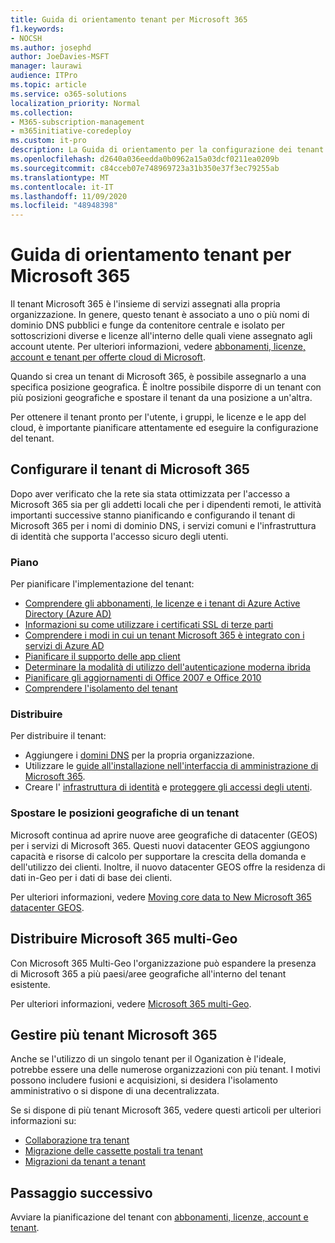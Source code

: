 ```yaml
---
title: Guida di orientamento tenant per Microsoft 365
f1.keywords:
- NOCSH
ms.author: josephd
author: JoeDavies-MSFT
manager: laurawi
audience: ITPro
ms.topic: article
ms.service: o365-solutions
localization_priority: Normal
ms.collection:
- M365-subscription-management
- m365initiative-coredeploy
ms.custom: it-pro
description: La Guida di orientamento per la configurazione dei tenant per Microsoft 365.
ms.openlocfilehash: d2640a036eedda0b0962a15a03dcf0211ea0209b
ms.sourcegitcommit: c84cceb07e748969723a31b350e37f3ec79255ab
ms.translationtype: MT
ms.contentlocale: it-IT
ms.lasthandoff: 11/09/2020
ms.locfileid: "48948398"
---
```

# <a name="tenant-roadmap-for-microsoft-365"></a>Guida di orientamento tenant per Microsoft 365

Il tenant Microsoft 365 è l'insieme di servizi assegnati alla propria organizzazione. In genere, questo tenant è associato a uno o più nomi di dominio DNS pubblici e funge da contenitore centrale e isolato per sottoscrizioni diverse e licenze all'interno delle quali viene assegnato agli account utente. Per ulteriori informazioni, vedere [abbonamenti, licenze, account e tenant per offerte cloud di Microsoft](subscriptions-licenses-accounts-and-tenants-for-microsoft-cloud-offerings.md).

Quando si crea un tenant di Microsoft 365, è possibile assegnarlo a una specifica posizione geografica. È inoltre possibile disporre di un tenant con più posizioni geografiche e spostare il tenant da una posizione a un'altra.

Per ottenere il tenant pronto per l'utente, i gruppi, le licenze e le app del cloud, è importante pianificare attentamente ed eseguire la configurazione del tenant.

## <a name="set-up-your-microsoft-365-tenant"></a>Configurare il tenant di Microsoft 365

Dopo aver verificato che la rete sia stata ottimizzata per l'accesso a Microsoft 365 sia per gli addetti locali che per i dipendenti remoti, le attività importanti successive stanno pianificando e configurando il tenant di Microsoft 365 per i nomi di dominio DNS, i servizi comuni e l'infrastruttura di identità che supporta l'accesso sicuro degli utenti.

### <a name="plan"></a>Piano

Per pianificare l'implementazione del tenant:

- [Comprendere gli abbonamenti, le licenze e i tenant di Azure Active Directory (Azure AD)](subscriptions-licenses-accounts-and-tenants-for-microsoft-cloud-offerings.md)
- [Informazioni su come utilizzare i certificati SSL di terze parti](plan-for-third-party-ssl-certificates.md)
- [Comprendere i modi in cui un tenant Microsoft 365 è integrato con i servizi di Azure AD](integrated-apps-and-azure-ads.md)
- [Pianificare il supporto delle app client](microsoft-365-client-support-certificate-based-authentication.md)
- [Determinare la modalità di utilizzo dell'autenticazione moderna ibrida](hybrid-modern-auth-overview.md)
- [Pianificare gli aggiornamenti di Office 2007 e Office 2010](plan-upgrade-previous-versions-office.md)
- [Comprendere l'isolamento del tenant](microsoft-365-tenant-isolation-overview.md)

### <a name="deploy"></a>Distribuire

Per distribuire il tenant: 

- Aggiungere i [domini DNS](https://docs.microsoft.com/microsoft-365/admin/setup/add-domain) per la propria organizzazione.
- Utilizzare le [guide all'installazione nell'interfaccia di amministrazione di Microsoft 365](setup-guides-for-microsoft-365.md).
- Creare l' [infrastruttura di identità](identity-roadmap-microsoft-365.md) e [proteggere gli accessi degli utenti](microsoft-365-secure-sign-in.md).

### <a name="move-a-tenants-geographic-locations"></a>Spostare le posizioni geografiche di un tenant

Microsoft continua ad aprire nuove aree geografiche di datacenter (GEOS) per i servizi di Microsoft 365. Questi nuovi datacenter GEOS aggiungono capacità e risorse di calcolo per supportare la crescita della domanda e dell'utilizzo dei clienti. Inoltre, il nuovo datacenter GEOS offre la residenza di dati in-Geo per i dati di base dei clienti.

Per ulteriori informazioni, vedere [Moving core data to New Microsoft 365 datacenter GEOS](moving-data-to-new-datacenter-geos.md).


## <a name="deploy-microsoft-365-multi-geo"></a>Distribuire Microsoft 365 multi-Geo

Con Microsoft 365 Multi-Geo l'organizzazione può espandere la presenza di Microsoft 365 a più paesi/aree geografiche all'interno del tenant esistente.

Per ulteriori informazioni, vedere [Microsoft 365 multi-Geo](microsoft-365-multi-geo.md).

## <a name="manage-multiple-microsoft-365-tenants"></a>Gestire più tenant Microsoft 365 

Anche se l'utilizzo di un singolo tenant per il Oganization è l'ideale, potrebbe essere una delle numerose organizzazioni con più tenant. I motivi possono includere fusioni e acquisizioni, si desidera l'isolamento amministrativo o si dispone di una decentralizzata.

Se si dispone di più tenant Microsoft 365, vedere questi articoli per ulteriori informazioni su:

- [Collaborazione tra tenant](microsoft-365-inter-tenant-collaboration.md)
- [Migrazione delle cassette postali tra tenant](cross-tenant-mailbox-migration.md)
- [Migrazioni da tenant a tenant](microsoft-365-tenant-to-tenant-migrations.md)

## <a name="next-step"></a>Passaggio successivo

Avviare la pianificazione del tenant con [abbonamenti, licenze, account e tenant](subscriptions-licenses-accounts-and-tenants-for-microsoft-cloud-offerings.md).
